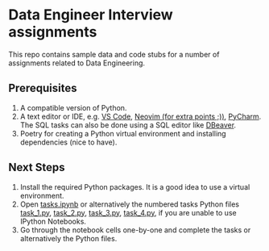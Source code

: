 # Data Engineer Interview assignments

This repo contains sample data and code stubs for a number of assignments related to Data Engineering.

## Prerequisites

1. A compatible version of Python.
2. A text editor or IDE, e.g. [VS Code](https://code.visualstudio.com/), [Neovim (for extra points ;))](https://neovim.io/), [PyCharm](https://www.jetbrains.com/pycharm/). The SQL tasks can also be done using a SQL editor like [DBeaver](https://dbeaver.io/).
3. Poetry for creating a Python virtual environment and installing dependencies (nice to have).

## Next Steps

1. Install the required Python packages. It is a good idea to use a virtual environment.
2. Open [tasks.ipynb](tasks.ipynb) or alternatively the numbered tasks Python files [task_1.py](task_1.py), [task_2.py](task_2.py), [task_3.py](task_3.py), [task_4.py](task_4.py), if you are unable to use IPython Notebooks.
3. Go through the notebook cells one-by-one and complete the tasks or alternatively the Python files.
